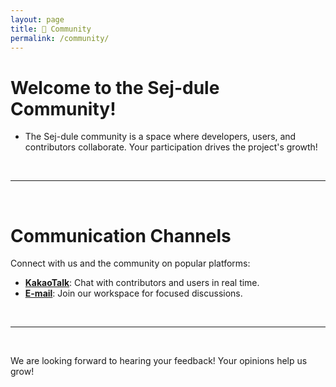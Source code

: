 ```yaml
---
layout: page
title: 💬 Community
permalink: /community/
---
```


# Welcome to the Sej-dule Community!

- The Sej-dule community is a space where developers, users, and contributors collaborate. Your participation drives the project's growth!

&nbsp;

---

&nbsp;

# Communication Channels

Connect with us and the community on popular platforms:

- **[KakaoTalk](https://open.kakao.com/o/gU3ljH2g)**: Chat with contributors and users in real time.
- **[E-mail](jsh030213@gmail.com)**: Join our workspace for focused discussions.

&nbsp;

---

&nbsp;

We are looking forward to hearing your feedback! Your opinions help us grow!
